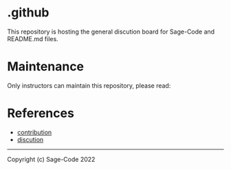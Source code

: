 # .github

This repository is hosting the general discution board for Sage-Code and README.md files.

# Maintenance

Only instructors can maintain this repository, please read:

# References

* [contribution](profile/contribute.md)
* [discution](https://github.com/sage-code/bee/discussions)

---
Copyright (c) Sage-Code 2022

